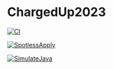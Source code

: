 # ChargedUp2023

[![CI](https://github.com/4201VitruvianBots/ChargedUp2023/actions/workflows/main.yml/badge.svg)](https://github.com/4201VitruvianBots/ChargedUp2023/actions/workflows/main.yml)

[![SpotlessApply](https://github.com/4201VitruvianBots/ChargedUp2023/actions/workflows/spotless.yml/badge.svg)](https://github.com/4201VitruvianBots/ChargedUp2023/actions/workflows/spotless.yml)

[![SimulateJava](https://github.com/4201VitruvianBots/ChargedUp2023/actions/workflows/simjava.yml/badge.svg)](https://github.com/4201VitruvianBots/ChargedUp2023/actions/workflows/simjava.yml)
